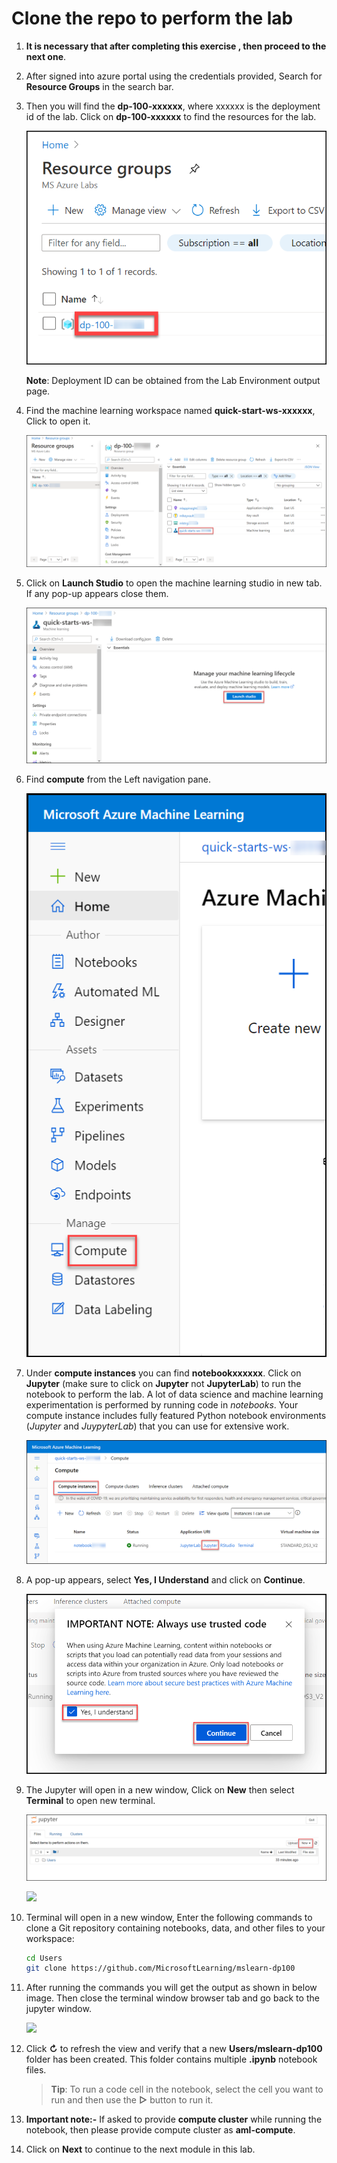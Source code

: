 
# Clone the repo to perform the lab

1. **It is necessary that after completing this exercise , then proceed to the next one**.

1. After signed into azure portal using the credentials provided, Search for **Resource Groups** in the search bar.

1. Then you will find the **dp-100-xxxxxx**, where xxxxxx is the deployment id of the lab. Click on **dp-100-xxxxxx** to find the resources for the lab.

    ![](images/img1.png)

    **Note**: Deployment ID can be obtained from the Lab Environment output page.

1. Find the machine learning workspace named **quick-start-ws-xxxxxx**, Click to open it.

    ![](images/img2.png)
    
1. Click on **Launch Studio** to open the machine learning studio in new tab. If any pop-up appears close them.

    ![](images/img3.png)
    
1. Find **compute** from the Left navigation pane.

    ![](images/img4.png)
    
1. Under **compute instances** you can find **notebookxxxxxx**. Click on **Jupyter** (make sure to click on **Jupyter** not **JupyterLab**) to run the notebook to perform the lab. A lot of data science and machine learning experimentation is performed by running code in *notebooks*. Your compute instance includes fully featured Python notebook environments (*Jupyter* and *JuypyterLab*) that you can use for extensive work.

    ![](images/img5.png)
    
1. A pop-up appears, select **Yes, I Understand** and click on **Continue**.

    ![](images/img6.png)
    
1. The Jupyter will open in a new window, Click on **New** then select **Terminal** to open new terminal.

    ![](images/img7.png)
    
    ![](images/img8.png)

1. Terminal will open in a new window, Enter the following commands to clone a Git repository containing notebooks, data, and other files to your workspace:

    ```bash
    cd Users
    git clone https://github.com/MicrosoftLearning/mslearn-dp100
    ```

1. After running the commands you will get the output as shown in below image. Then close the terminal window browser tab and go back to the jupyter window.

    ![](images/img9.png)

1. Click **&#8635;** to refresh the view and verify that a new **Users/mslearn-dp100** folder has been created. This folder contains multiple **.ipynb** notebook files.

   > **Tip**: To run a code cell in the notebook, select the cell you want to run and then use the **&#9655;** button to run it.

1. **Important note:-** If asked to provide **compute cluster** while running the notebook, then please provide compute cluster as **aml-compute**.

1. Click on **Next** to continue to the next module in this lab.
